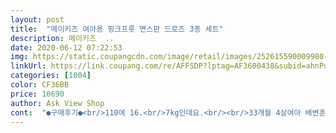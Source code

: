 ```yaml
---
layout: post 
title:  "메이키즈 여아용 핑크프룻 면스판 드로즈 3종 세트" 
description: 메이키즈  ..
date: 2020-06-12 07:22:53 
img: https://static.coupangcdn.com/image/retail/images/252615590009980-8d5bb1c1-90b5-4ec8-9631-9ffa8713a2f6.jpg 
linkUrl: https://link.coupang.com/re/AFFSDP?lptag=AF3600438&subid=ahnPublicAsk&pageKey=1217298815&itemId=2207254132&vendorItemId=70205080101&traceid=V0-113-52e4c2c3ad1dcc08 
categories: [1004] 
color: CF36BB 
price: 10690 
author: Ask View Shop 
cont:  "●구매후기●<br/>110에 16.<br/>7kg인데요.<br/><br/>33개월 4살여아 배변훈련 본격적으로 시작하려구 구매!<br/>35개월 60호 사이즈로 구매했더니 잘 맞아요<br/>60호 삼각팬티랑 비교해봤는데,<br/>65사이즈 입었어요.<br/><br/>ㅋㅋ이쁘고 귀엽구 복합적이에여 18개정도 구매햇는데 디자인고르느라 한참구경하다 구매햇네용<br/>그러고 보니 위아래 다 여기제품이네요;;ㅎㅎ<br/>기계세탁후,건조기  돌렸는데<br/>너무 딱맞나?싶어요 ㅎㅎ<br/>디자인은 너무 예쁘네요♡<br/>맘에 들어요.<br/><br/>면이라 보드랍고<br/>무조건 7075사이즈로 하셔요.<br/><br/>방수되는건 아이들이 불편한걸 잘모르기때문에 오히려 도움이안댄다더라구여 소변봐서 바지까지 축축해지고 그래야 불편함을 느껴서 오히려 더도움된다고 어린이집선생님이 말씀하셔서 삼각보다는 드로즈가 편할것같아서 구매해써여<br/>번갈아가면서 입혀볼려구요<br/>사각드로즈가 삼각팬티보다 편하다고해서<br/>사이즈 많이 줄지않고<br/>사이즈는 약간 큰듯해요<br/>아랫부분은 이중 덧대임으로  되어 있구요<br/>약간의 신축성도 있구요<br/>울 아가는 팬티 이쁘다공ㅎ<br/>저희 딸이 마른편이에요.<br/><br/>저희아이보다 좀 통통한 아이는<br/>전 괜츈했어요<br/>포인트 그림들도 귀여워요^^<br/>한사이즈 커도 괜찮았을꺼 같아요.<br/><br/>" 
---
```

